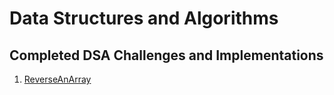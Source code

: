 # Data Structures and Algorithms

## Completed DSA Challenges and Implementations
1. [ReverseAnArray](/Challenges/ReverseAnArray)